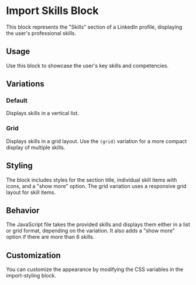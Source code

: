 # Import Skills Block

This block represents the "Skills" section of a LinkedIn profile, displaying the user's professional skills.

## Usage

Use this block to showcase the user's key skills and competencies.

## Variations

### Default
Displays skills in a vertical list.

### Grid
Displays skills in a grid layout. Use the `(grid)` variation for a more compact display of multiple skills.

## Styling

The block includes styles for the section title, individual skill items with icons, and a "show more" option. The grid variation uses a responsive grid layout for skill items.

## Behavior

The JavaScript file takes the provided skills and displays them either in a list or grid format, depending on the variation. It also adds a "show more" option if there are more than 6 skills.

## Customization

You can customize the appearance by modifying the CSS variables in the import-styling block.
